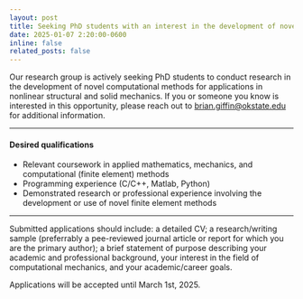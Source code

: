 ```yaml
---
layout: post
title: Seeking PhD students with an interest in the development of novel computational methods for applications in solid and structural mechanics
date: 2025-01-07 2:20:00-0600
inline: false
related_posts: false
---
```


Our research group is actively seeking PhD students to conduct research in the development of novel computational methods for applications in nonlinear structural and solid mechanics. If you or someone you know is interested in this opportunity, please reach out to <a href="mailto:brian.giffin@okstate.edu">brian.giffin@okstate.edu</a> for additional information.

---

#### Desired qualifications

<ul>
    <li>Relevant coursework in applied mathematics, mechanics, and computational (finite element) methods</li>
    <li>Programming experience (C/C++, Matlab, Python)</li>
    <li>Demonstrated research or professional experience involving the development or use of novel finite element methods</li>
</ul>

---

Submitted applications should include: a detailed CV; a research/writing sample (preferrably a pee-reviewed journal article or report for which you are the primary author); a brief statement of purpose describing your academic and professional background, your interest in the field of computational mechanics, and your academic/career goals.

Applications will be accepted until March 1st, 2025.